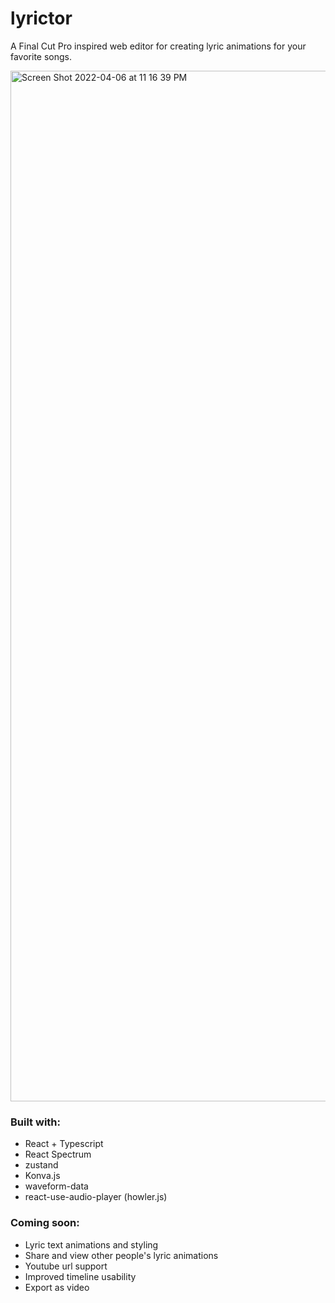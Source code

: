 # lyrictor

A Final Cut Pro inspired web editor for creating lyric animations for your favorite songs.

<img width="1649" alt="Screen Shot 2022-04-06 at 11 16 39 PM" src="https://user-images.githubusercontent.com/23707104/162113319-c9d98c0c-7e1a-41a4-9270-558e9b701dff.png">

### Built with:
- React + Typescript
- React Spectrum
- zustand
- Konva.js
- waveform-data
- react-use-audio-player (howler.js)

### Coming soon:
- Lyric text animations and styling
- Share and view other people's lyric animations
- Youtube url support
- Improved timeline usability 
- Export as video
